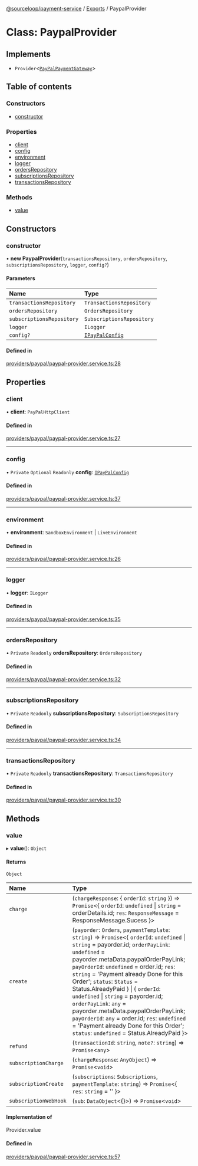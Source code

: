 [@sourceloop/payment-service](../README.md) / [Exports](../modules.md) / PaypalProvider

# Class: PaypalProvider

## Implements

- `Provider`<[`PayPalPaymentGateway`](../interfaces/PayPalPaymentGateway.md)\>

## Table of contents

### Constructors

- [constructor](PaypalProvider.md#constructor)

### Properties

- [client](PaypalProvider.md#client)
- [config](PaypalProvider.md#config)
- [environment](PaypalProvider.md#environment)
- [logger](PaypalProvider.md#logger)
- [ordersRepository](PaypalProvider.md#ordersrepository)
- [subscriptionsRepository](PaypalProvider.md#subscriptionsrepository)
- [transactionsRepository](PaypalProvider.md#transactionsrepository)

### Methods

- [value](PaypalProvider.md#value)

## Constructors

### constructor

• **new PaypalProvider**(`transactionsRepository`, `ordersRepository`, `subscriptionsRepository`, `logger`, `config?`)

#### Parameters

| Name | Type |
| :------ | :------ |
| `transactionsRepository` | `TransactionsRepository` |
| `ordersRepository` | `OrdersRepository` |
| `subscriptionsRepository` | `SubscriptionsRepository` |
| `logger` | `ILogger` |
| `config?` | [`IPayPalConfig`](../interfaces/IPayPalConfig.md) |

#### Defined in

[providers/paypal/paypal-provider.service.ts:28](https://github.com/sourcefuse/loopback4-microservice-catalog/blob/089fc2dc0/services/payment-service/src/providers/paypal/paypal-provider.service.ts#L28)

## Properties

### client

• **client**: `PayPalHttpClient`

#### Defined in

[providers/paypal/paypal-provider.service.ts:27](https://github.com/sourcefuse/loopback4-microservice-catalog/blob/089fc2dc0/services/payment-service/src/providers/paypal/paypal-provider.service.ts#L27)

___

### config

• `Private` `Optional` `Readonly` **config**: [`IPayPalConfig`](../interfaces/IPayPalConfig.md)

#### Defined in

[providers/paypal/paypal-provider.service.ts:37](https://github.com/sourcefuse/loopback4-microservice-catalog/blob/089fc2dc0/services/payment-service/src/providers/paypal/paypal-provider.service.ts#L37)

___

### environment

• **environment**: `SandboxEnvironment` \| `LiveEnvironment`

#### Defined in

[providers/paypal/paypal-provider.service.ts:26](https://github.com/sourcefuse/loopback4-microservice-catalog/blob/089fc2dc0/services/payment-service/src/providers/paypal/paypal-provider.service.ts#L26)

___

### logger

• **logger**: `ILogger`

#### Defined in

[providers/paypal/paypal-provider.service.ts:35](https://github.com/sourcefuse/loopback4-microservice-catalog/blob/089fc2dc0/services/payment-service/src/providers/paypal/paypal-provider.service.ts#L35)

___

### ordersRepository

• `Private` `Readonly` **ordersRepository**: `OrdersRepository`

#### Defined in

[providers/paypal/paypal-provider.service.ts:32](https://github.com/sourcefuse/loopback4-microservice-catalog/blob/089fc2dc0/services/payment-service/src/providers/paypal/paypal-provider.service.ts#L32)

___

### subscriptionsRepository

• `Private` `Readonly` **subscriptionsRepository**: `SubscriptionsRepository`

#### Defined in

[providers/paypal/paypal-provider.service.ts:34](https://github.com/sourcefuse/loopback4-microservice-catalog/blob/089fc2dc0/services/payment-service/src/providers/paypal/paypal-provider.service.ts#L34)

___

### transactionsRepository

• `Private` `Readonly` **transactionsRepository**: `TransactionsRepository`

#### Defined in

[providers/paypal/paypal-provider.service.ts:30](https://github.com/sourcefuse/loopback4-microservice-catalog/blob/089fc2dc0/services/payment-service/src/providers/paypal/paypal-provider.service.ts#L30)

## Methods

### value

▸ **value**(): `Object`

#### Returns

`Object`

| Name | Type |
| :------ | :------ |
| `charge` | (`chargeResponse`: { `orderId`: `string`  }) => `Promise`<{ `orderId`: `undefined` \| `string` = orderDetails.id; `res`: `ResponseMessage` = ResponseMessage.Sucess }\> |
| `create` | (`payorder`: `Orders`, `paymentTemplate`: `string`) => `Promise`<{ `orderId`: `undefined` \| `string` = payorder.id; `orderPayLink`: `undefined` = payorder.metaData.paypalOrderPayLink; `payOrderId`: `undefined` = order.id; `res`: `string` = 'Payment already Done for this Order'; `status`: `Status` = Status.AlreadyPaid } \| { `orderId`: `undefined` \| `string` = payorder.id; `orderPayLink`: `any` = payorder.metaData.paypalOrderPayLink; `payOrderId`: `any` = order.id; `res`: `undefined` = 'Payment already Done for this Order'; `status`: `undefined` = Status.AlreadyPaid }\> |
| `refund` | (`transactionId`: `string`, `note?`: `string`) => `Promise`<`any`\> |
| `subscriptionCharge` | (`chargeResponse`: `AnyObject`) => `Promise`<`void`\> |
| `subscriptionCreate` | (`subscriptions`: `Subscriptions`, `paymentTemplate`: `string`) => `Promise`<{ `res`: `string` = '' }\> |
| `subscriptionWebHook` | (`sub`: `DataObject`<{}\>) => `Promise`<`void`\> |

#### Implementation of

Provider.value

#### Defined in

[providers/paypal/paypal-provider.service.ts:57](https://github.com/sourcefuse/loopback4-microservice-catalog/blob/089fc2dc0/services/payment-service/src/providers/paypal/paypal-provider.service.ts#L57)
